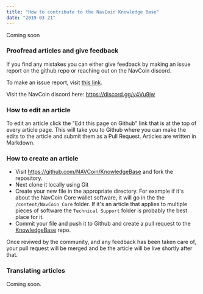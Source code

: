 ```yaml
---
title: "How to contribute to the NavCoin Knowledge Base"
date: "2019-03-21"
---
```


Coming soon

### Proofread articles and give feedback

If you find any mistakes you can either give feedback by making an issue report on the github repo or reaching out on the NavCoin discord.

To make an issue report, visit [this link](https://github.com/NAVCoin/KnowledgeBase/issues/new).

Visit the NavCoin discord here: https://discord.gg/y4Vu9jw

### How to edit an article

To edit an article click the "Edit this page on Github" link that is at the top of every article page. This will take you to Github where you can make the edits to the article and submit them as a Pull Request. Articles are written in Markdown.

### How to create an article

- Visit https://github.com/NAVCoin/KnowledgeBase and fork the repository. 
- Next clone it locally using Git 
- Create your new file in the appropriate directory. For example if it's about the NavCoin Core wallet software, it will go in the the `/content/NavCoin Core` folder. If it's an article that applies to multiple pieces of software the `Technical Support` folder is probably the best place for it.
- Commit your file and push it to Github and create a pull request to the [KnowledgeBase](https://github.com/NAVCoin/KnowledgeBase) repo.

Once reviwed by the community, and any feedback has been taken care of, your pull request will be merged and be the article will be live shortly after that.


### Translating articles

Coming soon.